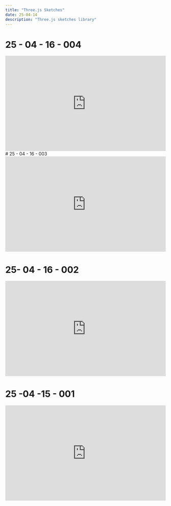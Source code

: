 ```yaml
---
title: "Three.js Sketches"
date: 25-04-14
description: "Three.js sketches library"
---
```


# 25 - 04 - 16 - 004
<iframe height="300" style="width: 100%;" scrolling="no" title="# 25- 04 - 16 - 004" src="https://codepen.io/levoxtrip/embed/pvvojvR?default-tab=js%2Cresult" frameborder="no" loading="lazy" allowtransparency="true" allowfullscreen="true">
  See the Pen <a href="https://codepen.io/levoxtrip/pen/pvvojvR">
  # 25- 04 - 16 - 004</a> by levoxtrip (<a href="https://codepen.io/levoxtrip">@levoxtrip</a>)
  on <a href="https://codepen.io">CodePen</a>.
</iframe>
# 25 - 04 - 16 - 003
<iframe height="300" style="width: 100%;" scrolling="no" title="Three.JS - 25-04-16 - 003" src="https://codepen.io/levoxtrip/embed/raaNVbz?default-tab=html%2Cresult" frameborder="no" loading="lazy" allowtransparency="true" allowfullscreen="true">
  See the Pen <a href="https://codepen.io/levoxtrip/pen/raaNVbz">
  Three.JS - 25-04-16 - 003</a> by levoxtrip (<a href="https://codepen.io/levoxtrip">@levoxtrip</a>)
  on <a href="https://codepen.io">CodePen</a>.
</iframe>

# 25- 04 - 16 - 002

<iframe height="300" style="width: 100%;" scrolling="no" title="Three.JS - 25-04-16 - 002" src="https://codepen.io/levoxtrip/embed/xbbxGjP?default-tab=js%2Cresult" frameborder="no" loading="lazy" allowtransparency="true" allowfullscreen="true">
  See the Pen <a href="https://codepen.io/levoxtrip/pen/xbbxGjP">
  Three.JS - 25-04-16 - 002</a> by levoxtrip (<a href="https://codepen.io/levoxtrip">@levoxtrip</a>)
  on <a href="https://codepen.io">CodePen</a>.
</iframe>

# 25 -04 -15 - 001

<iframe height="300" style="width: 100%;" scrolling="no" title="Three.JS - 25-04-15 - 001" src="https://codepen.io/levoxtrip/embed/qEEWovW?default-tab=" frameborder="no" loading="lazy" allowtransparency="true" allowfullscreen="true">
  See the Pen <a href="https://codepen.io/levoxtrip/pen/qEEWovW">
  Three.JS - 25-04-15 - 001</a> by levoxtrip (<a href="https://codepen.io/levoxtrip">@levoxtrip</a>)
  on <a href="https://codepen.io">CodePen</a>.
</iframe>